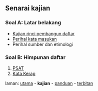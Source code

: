 ---
---

## Senarai kajian

### Soal A: Latar belakang

* [Kajian rinci pembangun daftar][11]
* [Perihal kata masukan][12]
* Perihal sumber dan etimologi

### Soal B: Himpunan daftar

1. [PSAT][101]
2. [Kata Kerap][102]

laman: [utama][0] - **kajian** - [panduan][2] - [terbitan][3]

  [0]: ../index.md
  [2]: ../panduan/index.md
  [3]: ../terbitan/index.md
  [11]: rinci.md
  [12]: hurai/pekata.md
  [101]: himpun/psat.md
  [102]: himpun/katakerap.md
